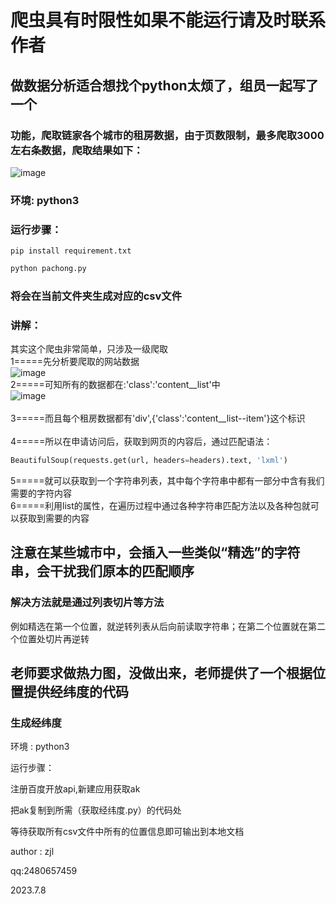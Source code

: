 # 爬虫具有时限性如果不能运行请及时联系作者 
## 做数据分析适合想找个python太烦了，组员一起写了一个

### 功能，爬取链家各个城市的租房数据，由于页数限制，最多爬取3000左右条数据，爬取结果如下：  
![image](https://github.com/996jack555/ljia/assets/108218093/77ccd1ee-1500-435e-9625-ab99fdd1ee54)

### 环境: python3

### 运行步骤：  
`
pip install requirement.txt  
`
```python
python pachong.py
```
### 将会在当前文件夹生成对应的csv文件  

### 讲解：  
  其实这个爬虫非常简单，只涉及一级爬取  
  1=====先分析要爬取的网站数据<br>
![image](https://github.com/996jack555/ljia/assets/108218093/a9edf6b0-9549-4ba2-ac70-29cd5a295728)  
  2=====可知所有的数据都在:'class':'content__list'中<br>
![image](https://github.com/996jack555/ljia/assets/108218093/916f7143-b838-48a4-a6af-23464ca5c4a3)<br>   
  3=====而且每个租房数据都有'div',{'class':'content__list--item'}这个标识<br>  
  4=====所以在申请访问后，获取到网页的内容后，通过匹配语法：
```python
BeautifulSoup(requests.get(url, headers=headers).text, 'lxml')  
```
  5=====就可以获取到一个字符串列表，其中每个字符串中都有一部分中含有我们需要的字符内容  
  6=====利用list的属性，在遍历过程中通过各种字符串匹配方法以及各种包就可以获取到需要的内容  
## 注意在某些城市中，会插入一些类似“精选”的字符串，会干扰我们原本的匹配顺序
### 解决方法就是通过列表切片等方法
  例如精选在第一个位置，就逆转列表从后向前读取字符串；在第二个位置就在第二个位置处切片再逆转

## 老师要求做热力图，没做出来，老师提供了一个根据位置提供经纬度的代码
### 生成经纬度  

环境 : python3

运行步骤：

注册百度开放api,新建应用获取ak

把ak复制到所需（获取经纬度.py）的代码处

等待获取所有csv文件中所有的位置信息即可输出到本地文档

author : zjl 

qq:2480657459

2023.7.8
